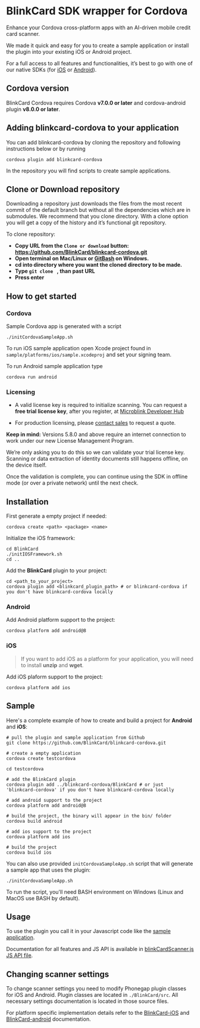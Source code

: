 # BlinkCard SDK wrapper for Cordova

Enhance your Cordova cross-platform apps with an AI-driven mobile credit card scanner.

We made it quick and easy for you to create a sample application or install the plugin into your existing iOS or Android project.

For a full access to all features and functionalities, it’s best to go with one of our native SDKs (for [iOS](https://github.com/BlinkCard/blinkcard-ios) or [Android](https://github.com/BlinkCard/blinkcard-android)).

## Cordova version
BlinkCard Cordova requires Cordova **v7.0.0 or later** and cordova-android plugin **v8.0.0 or later**.

## Adding blinkcard-cordova to your application

You can add blinkcard-cordova by cloning the repository and following instructions below or by running

```shell
cordova plugin add blinkcard-cordova
```

In the repository you will find scripts to create sample applications.

## Clone or Download repository
Downloading a repository just downloads the files from the most recent commit of the default branch but without all the dependencies which are in submodules. We recommend that you clone directory. With a clone option you will get a copy of the history and it’s functional git repository.

To clone repository:

+ **Copy URL from the `Clone or download` button: https://github.com/BlinkCard/blinkcard-cordova.git**
+ **Open terminal on Mac/Linux or [GitBash](https://git-for-windows.github.io/) on Windows.**
+ **cd into directory where you want the cloned directory to be made.**
+ **Type `git clone ` , than past URL**
+ **Press enter**

## How to get started

### Cordova

Sample Cordova app is generated with a script

```shell
./initCordovaSampleApp.sh
```

To run iOS sample application open Xcode project found in `sample/platforms/ios/sample.xcodeproj` and set your signing team.

To run Android sample application type

```shell
cordova run android
```

### Licensing

- A valid license key is required to initialize scanning. You can request a **free trial license key**, after you register, at [Microblink Developer Hub](https://account.microblink.com/signin)

- For production licensing, please [contact sales](https://microblink.com/contact-us) to request a quote.

**Keep in mind:** Versions 5.8.0 and above require an internet connection to work under our new License Management Program.

We’re only asking you to do this so we can validate your trial license key. Scanning or data extraction of identity documents still happens offline, on the device itself. 

Once the validation is complete, you can continue using the SDK in offline mode (or over a private network) until the next check.


## Installation

First generate a empty project if needed:

```shell
cordova create <path> <package> <name>
```

Initialize the iOS framework:

```shell
cd BlinkCard
./initIOSFramework.sh
cd ..
```

Add the **BlinkCard** plugin to your project:

```shell
cd <path_to_your_project>
cordova plugin add <blinkcard_plugin_path> # or blinkcard-cordova if you don't have blinkcard-cordova locally
```

### Android

Add Android platform support to the project:

    cordova platform add android@8
    
### iOS

> If you want to add iOS as a platform for your application, you will need to install **unzip** and **wget**.

Add iOS plaform support to the project:

    cordova platform add ios

## Sample

Here's a complete example of how to create and build a project for **Android** and **iOS**:

```shell
# pull the plugin and sample application from Github
git clone https://github.com/BlinkCard/blinkcard-cordova.git

# create a empty application
cordova create testcordova

cd testcordova

# add the BlinkCard plugin
cordova plugin add ../blinkcard-cordova/BlinkCard # or just 'blinkcard-cordova' if you don't have blinkcard-cordova locally

# add android support to the project
cordova platform add android@8

# build the project, the binary will appear in the bin/ folder
cordova build android

# add ios support to the project
cordova platform add ios

# build the project
cordova build ios
```

You can also use provided `initCordovaSampleApp.sh` script that will generate a sample app that uses the plugin:

```shell
./initCordovaSampleApp.sh
```

To run the script, you'll need BASH environment on Windows (Linux and MacOS use BASH by default).


## Usage

To use the plugin you call it in your Javascript code like the [sample application](www/js/index.js).

Documentation for all features and JS API is available in [blinkCardScanner.js JS API file](BlinkCard/www/blinkCardScanner.js).


## Changing scanner settings

To change scanner settings you need to modify Phonegap plugin classes for iOS and Android. Plugin classes are located in `./BlinkCard/src`. All necessary settings documentation is located in those source files. 

For platform specific implementation details refer to the [BlinkCard-iOS](https://github.com/BlinkCard/blinkcard-ios) and [BlinkCard-android](https://github.com/BlinkCard/blinkcard-android) documentation.
